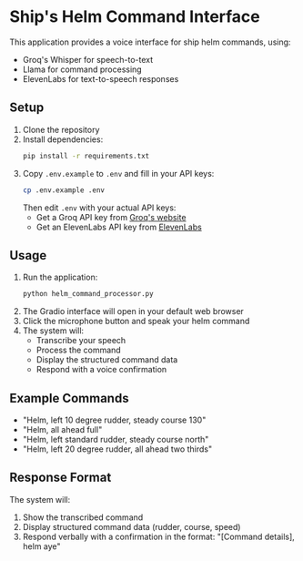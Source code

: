 # Ship's Helm Command Interface

This application provides a voice interface for ship helm commands, using:
- Groq's Whisper for speech-to-text
- Llama for command processing
- ElevenLabs for text-to-speech responses

## Setup

1. Clone the repository
2. Install dependencies:
   ```bash
   pip install -r requirements.txt
   ```
3. Copy `.env.example` to `.env` and fill in your API keys:
   ```bash
   cp .env.example .env
   ```
   Then edit `.env` with your actual API keys:
   - Get a Groq API key from [Groq's website](https://console.groq.com)
   - Get an ElevenLabs API key from [ElevenLabs](https://elevenlabs.io)

## Usage

1. Run the application:
   ```bash
   python helm_command_processor.py
   ```
2. The Gradio interface will open in your default web browser
3. Click the microphone button and speak your helm command
4. The system will:
   - Transcribe your speech
   - Process the command
   - Display the structured command data
   - Respond with a voice confirmation

## Example Commands

- "Helm, left 10 degree rudder, steady course 130"
- "Helm, all ahead full"
- "Helm, left standard rudder, steady course north"
- "Helm, left 20 degree rudder, all ahead two thirds"

## Response Format

The system will:
1. Show the transcribed command
2. Display structured command data (rudder, course, speed)
3. Respond verbally with a confirmation in the format: "[Command details], helm aye" 